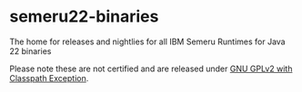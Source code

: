 # semeru22-binaries
The home for releases and nightlies for all IBM Semeru Runtimes for Java 22 binaries

Please note these are not certified and are released under [GNU GPLv2 with Classpath Exception](https://openjdk.java.net/legal/gplv2+ce.html).

